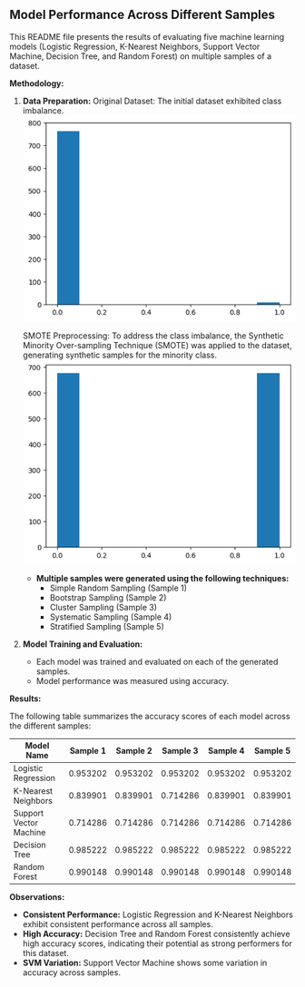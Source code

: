## Model Performance Across Different Samples

This README file presents the results of evaluating five machine learning models (Logistic Regression, K-Nearest Neighbors, Support Vector Machine, Decision Tree, and Random Forest) on multiple samples of a dataset.

**Methodology:**

1. **Data Preparation:** 
    Original Dataset: The initial dataset exhibited class imbalance.
    ![alt text](unbalanced_dataset.png)

    SMOTE Preprocessing: To address the class imbalance, the Synthetic Minority Over-sampling Technique (SMOTE) was applied to the dataset, generating synthetic samples for the minority class.
    ![alt text](balanced_dataset.png)

   - **Multiple samples were generated using the following techniques:**
      - Simple Random Sampling  (Sample 1)
      - Bootstrap Sampling (Sample 2)
      - Cluster Sampling (Sample 3)
      - Systematic Sampling (Sample 4)
      - Stratified Sampling  (Sample 5)

2. **Model Training and Evaluation:**
   - Each model was trained and evaluated on each of the generated samples.
   - Model performance was measured using accuracy.

**Results:**

The following table summarizes the accuracy scores of each model across the different samples:

| Model Name             | Sample 1 | Sample 2 | Sample 3 | Sample 4 | Sample 5 |
|------------------------|----------|----------|----------|----------|----------|
| Logistic Regression    | 0.953202 | 0.953202 | 0.953202 | 0.953202 | 0.953202 |
| K-Nearest Neighbors    | 0.839901 | 0.839901 | 0.714286 | 0.839901 | 0.839901 |
| Support Vector Machine | 0.714286 | 0.714286 | 0.714286 | 0.714286 | 0.714286 |
| Decision Tree          | 0.985222 | 0.985222 | 0.985222 | 0.985222 | 0.985222 |
| Random Forest          | 0.990148 | 0.990148 | 0.990148 | 0.990148 | 0.990148 |

**Observations:**

- **Consistent Performance:** Logistic Regression and K-Nearest Neighbors exhibit consistent performance across all samples.
- **High Accuracy:** Decision Tree and Random Forest consistently achieve high accuracy scores, indicating their potential as strong performers for this dataset.
- **SVM Variation:** Support Vector Machine shows some variation in accuracy across samples.
